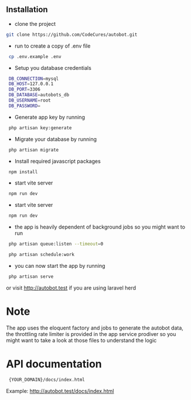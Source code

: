 ## Installation
- clone the project 
```bash 
git clone https://github.com/CodeCures/autobot.git
```
- run to create a copy of .env file
```bash
 cp .env.example .env
```
- Setup you database credentials
```bash
 DB_CONNECTION=mysql
 DB_HOST=127.0.0.1
 DB_PORT=3306
 DB_DATABASE=autobots_db
 DB_USERNAME=root
 DB_PASSWORD=
```
- Generate app key by running
```bash
 php artisan key:generate
```
- Migrate your database by running
```bash
 php artisan migrate
```
- Install required javascript packages
```bash
 npm install
```
- start vite server
```bash
 npm run dev
```

- start vite server
```bash
 npm run dev
```

- the app is heavily dependent of background jobs so you might want to run
```bash
 php artisan queue:listen --timeout=0
```

```bash
 php artisan schedule:work
```

- you can now start the app by running
```bash
 php artisan serve
```
or visit http://autobot.test if you are using laravel herd

# **Note**

The app uses the eloquent factory and jobs to generate the autobot data, the throttling rate limiter is provided in the app service prodiver so you might want to take a look at those files to understand the logic

# API documentation
```bash
 {YOUR_DOMAIN}/docs/index.html
```
Example: http://autobot.test/docs/index.html
